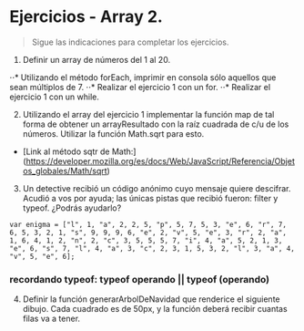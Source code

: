 # Ejercicios - Array 2.

> Sigue las indicaciones para completar los ejercicios.

1. Definir un array de números del 1 al 20. 

⋅⋅* Utilizando el método forEach, imprimir en consola sólo aquellos que sean múltiplos de 7.
⋅⋅* Realizar el ejercicio 1 con un for.
⋅⋅* Realizar el ejercicio 1 con un while.


2. Utilizando el array del ejercicio 1 implementar la función map de tal forma de obtener un arrayResultado con la raíz cuadrada de c/u de los números. Utilizar la función Math.sqrt para esto.

- [Link al método sqtr de Math:] (https://developer.mozilla.org/es/docs/Web/JavaScript/Referencia/Objetos_globales/Math/sqrt)

3. Un detective recibió un código anónimo cuyo mensaje quiere descifrar. Acudió a vos por ayuda; las únicas pistas que recibió fueron: filter y typeof. ¿Podrás ayudarlo?

`var enigma = ["l", 1, "a", 2, 2, 5, "p", 5, 7, 5, 3, "e", 6, "r", 7, 6, 5, 3, 2, 1, "s", 9, 9, 9, 6, "e", 2, "v", 5, "e", 3, "r", 2, "a", 1, 6, 4, 1, 2, "n", 2, "c", 3, 5, 5, 5, 7, "i", 4, "a", 5, 2, 1, 3, "e", 6, "s", 7, "l", 4, "a", 3, "c", 2, 3, 1, 5, 3, 2, "l", 3, "a", 4, "v", 5, "e", 6];`

### recordando typeof: typeof operando || typeof (operando)

4. Definir la función generarArbolDeNavidad que renderice el siguiente dibujo. Cada cuadrado es de 50px, y la función deberá recibir cuantas filas va a tener.